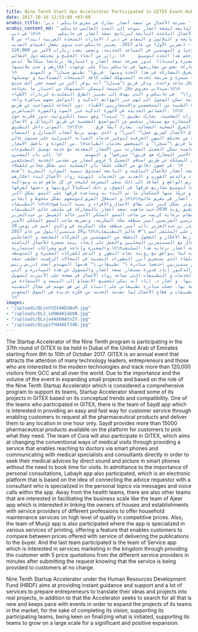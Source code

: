 ```yaml
---
title: Nine Tenth Start Ups Accelerator Participated in GITEX Event-Dubai
date: 2017-10-16 12:53:00 +03:00
arabic_title: 'مسرعة الأعمال من تسعة أعشار تشارك في معرض جايتكس - دبي '
arabic_content_md: " مسرعة الأعمال التابعة لتسعة أعشار تتوجه إلى الحدث العالمي جايتكس
  في دبي \n\n       تشارك مسرعة الأعمال الناشئة التابعة لبرنامج تسعة أعشار في جايتكس
  بدورته السابعة و الثلاثون و المقام في دبي / الامارات المتحدة العربية ابتداء من 8
  حتى 12 أكتوبر – (تشرين الأول) من عام 2017. يعتبر جايتكس حدث سنوي يشغل اهتمام العديد
  من رواد التكنولوجيا و المهتمين في الصناعة الحديثة، ويحضى بعدد زيارات لأكثر من 120,000
  زائر من أنحاء الخليج و مختلف دول العالم. \n     نظرا لأهمية وحجم هذا الحدث لتوسيع
  المشاريع الصغيرة واستنادًا  لدور مسرعة تسعة أعشار و اعتبارها برنامجا متكاملاً  لدعم
  فرقها سعت لمشاركة بعض من مشاريعها في جايتكس بناءً على توجهات أفكارهم و مدى ملائمتها.
  \n     ونستعرض بعض الفرق المشاركة في هذا الحدث ومنها  فريق\" تطبيق صيدل\" و المهتم
  بتوفير طريقة ميسرة و سريعة لخدمة المستهلك لطلب كافة المنتجات الصيدلانية و توصيلها
  لأي مكان خلال ساعة واحدة، وذكر فريق \"صيدل\" أنه يوفر اكثر من خمسة عشر ألف منتج
  صيدلاني معروض خلال المنصة ليتمكن المستهلك من اختيار ما يحتاجه.\n\n     كما يشارك
  فريق \" كيورا\"  في جايتكس و الذي يهدف إلى تغيير الطرق التقليدية لزيارات الأطباء
  عبر تقديم خدمة تمكن الوصول إلى لهم عبر الهواتف الذكية و التواصل معهم مباشرة وأخذ
  الاستشارة الطبية من المتخصصين والاستشاريين الأطباء  دون الحاجة للمواعيد عن طريق
  الخصائص الحديثة في لأجهزة الذكية عبر الصوت والصورة المباشرين. \n\n     و اقرارًا
  بأهمية الاستشارات الشخصية، يشارك تطبيق \" لبيه\" وهو منصة إلكترونية تدور فكرته حول
  ربط طالب الاستشارة مع مستشار متخصص عن المواضيع الشخصية عن طريق الرسائل و الاتصال
  الصوتي داخل التطبيق. \n\t\n     وبعيداً عن الفرق الصحية الفعالة، يشارك أيضًا فرق
  مهتمه بتسهيل نطاق الأعمال كفريق عمل\" أجير\" و الذي يهتم بربط أصحاب المنازل و المنشآت
  بمزودي الخدمات من مختلف المهن الحرفية لتوفير خدمات الصيانة المنزلية على مستوى عالي
  من الجودة و بأفضل الأسعار. \nكما يساهم أيضا فريق \"منجز\" و المتخصص بخدمات الطباعة
  المختلفة مع تقديم خاصية تمكن العميل المقارنة بين الأسعار المقدمة مع خدمة توصيل المطبوعات
  إلى باب المشتري. \n         أما الفريق الأخير المشارك هو فريق\" سيرفس\" و المهتم
  بتسويق الخدمات في المملكة عن طريق استلام العميل 5 عروض أسعار من مقدمي الخدمة المختلفين
  في غضون دقائق من الطلب علمًا بأن العملية تتم بشكل مجاني للعملاء. \n     في النهاية
  تحرص مسرعة تسعة أعشار للأعمال الناشئة و التابعة لصندوق تنمية الموارد البشرية \"هدف\"
  لتقديم الإرشاد والدعم الفوري و العديد من الخدمات  لتهيئة رواد الأعمال لبدء افكارهم
  و مشاريعهم على أرض الواقع و إضافة إلى ذلك تسعى المسرعة للبحث عن كل ماهو جديد ومواكبة
  الأحداث سعيًا لتوسيع مشاريع فرقها في السوق، و ذلك استكمالاً لرؤيتها و دعمها لفرقها
  المشاركة و حرصًا منها لاستكمال ما تم البدء به ومساعدة فرقها على النمو بشكل أكبر
  و استغلال الفرص لتوسعهم بشكل ملحوظ و إيجابي.\n\n\nمشاركة تسعة أعشار في معرض عالم
  التطبيقات \n\n\nباتت التطبيقات تؤثر بشكل كبير على نطاق الأعمال والأفراد و نسبة التنافس
  فيما بينهم لتحقيق رؤية 2030،حيث ساهمت تسعة أعشار بالمشاركة في ملتقى عالم التطبيقات
  دورته الأولى المقام برعاية كريمة من صاحب السمو الملكي الأمير خالد الفيصل بن عبدالعزيز
  مستشار خادم الحرمين الشريفين أمير منطقة مكة المكرمة، وتشريف صاحب السمو الملكي الأمير
  عبدالله بن بندر بن عبدالعزيز نائب أمير منطقة مكة المكرمة في والذي أقيم في يومي 28
  و29 سبتمبر/أيلول من عام 2017.\n\nوقد اطلق على الملتقى اسم \"# عالم_التطبيقات \"
  لما يهدف إلى ربط الأفكار و العقول النشطة من المهتمين من الشركات المختصة و العاملين
  بها في هذا المجال مع المستثمرين المحليين والعمل على إيجاد بيئة محفزة للأعمال الناشئة
  والصغيرة وإتاحة فرص وشراكات استثمارية.\n\nقام برنامج تسعة أعشار برعاية هذا الملتقى
  رعاية ذهبية لما يتوافق مع رؤيته تجاه التطور و الدعم للشركات الصغيرة و المتوسطة.\n\nمن
  فعاليات اللقاء الذي يستعرض أبرز التطورات التقنية في المجالات الرقمية اطلقت تسعة
  أعشار مبادرتين متميزتين احدهما مبادرة \" تطبيقاتي \" قدمها المهندس أمجد إدريس رئيس
  تسعة أعشار والدكتور إياد قدورة مستشار تسعة أعشار والمسؤول عن هذه المبادرة و التي
  تهدف إلى جمع الخدمات و التطبيقات التي تساعد رواد الأعمال في صفحة على الأنترنت لتسهيل
  الوصول إليها، و اشار د. إياد أنه يمكن للجميع الانضمام إلى المنصة و الاستفادة من
  الخدمات المقدمة بها. حصلت مبادرة تطبيقاتي على انتباه كل من هو مهتم في مجال التقنية
  و التطبيقات و قطاع الأعمال لما تقدمه الخدمة من فكرة جديدة في السوق السعودي.\n\n\n
  \n"
images:
- "/uploads/DLsnYUIX4AEGNvM.jpg"
- "/uploads/DL2_sdOW4AIobUB.jpg"
- "/uploads/DLxja4AX0AAtnZY.jpg"
- "/uploads/DLypsTYW4AETJ4R.jpg"
---
```


The Startup Accelerator of the Nine Tenth program is participating in the 37th round of GITEX to be held in Dubai of the United Arab of Emirates starting from 8th to 10th of October 2017. GITEX is an annual event that attracts the attention of many technology leaders, entrepreneurs and those who are interested in the modern technologies and track more than 120,000 visitors from GCC and all over the world.
Due to the importance and the volume of the event in expanding small projects and based on the role of the Nine Tenth Startup Accelerator which is considered a comprehensive program to support its teams, Startup Accelerator shared some of its projects in GITEX based on its conceptual trends and compatibility.
One of the teams who participated in GITEX, there is the team of Saydl app which is interested in providing an easy and fast way for customer service through enabling customers to request all the pharmaceutical products and deliver them to any location in one hour only. Saydl provides more than 15000 pharmaceutical products available on the platform for customers to pick what they need.
The team of Cura will also participate in GITEX, which aims at changing the conventional ways of medical visits through providing a service that enables reaching to doctors via smart phones and communicating with medical specialists and consultants directly in order to seek their medical advices by direct sound and picture in smart phones without the need to book time for visits.
In admittance to the importance of personal consultations, Labayh app also participated, which is an electronic platform that is based on the idea of connecting the advice requestor with a consultant who is specialized in the personal topics via messages and voice calls within the app.
Away from the health teams, there are also other teams that are interested in facilitating the business scale like the team of Ajeer app which is interested in linking the owners of houses and establishments with service providers of different professions to offer household maintenance services on high level of quality in competitive prices.
Also, the team of Munjz app is also participated where the app is specialized in various services of printing, offering a feature that enables customers to compare between prices offered with service of delivering the publications to the buyer.
And the last team participated is the team of Service app which is interested in services marketing in the kingdom through providing the customer with 5 price quotations from the different service providers in minutes after submitting the request knowing that the service is being provided to customers at no charge.

Nine Tenth Startup Accelerator under the Human Resources Development Fund (HRDF) aims at providing instant guidance and support and a lot of services to prepare entrepreneurs to translate their ideas and projects into real projects, in addition to that the Accelerator seeks to search for all that is new and keeps pace with events in order to expand the projects of its  teams in the market, for the sake of completing its vision, supporting its participating teams, being keen on finalizing what is initiated, supporting its teams to grow on a large scale for a significant and positive expansion.
